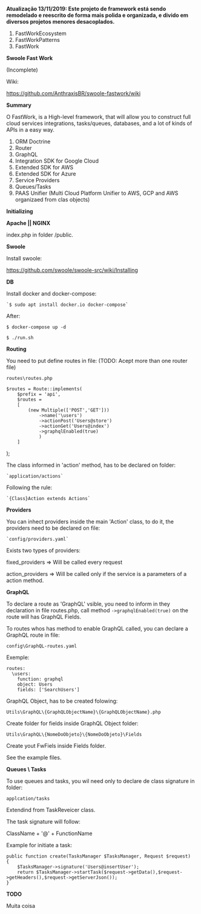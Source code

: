
****Atualização 13/11/2019: Este projeto de framework está sendo remodelado e reescrito de forma mais polida e organizada, e divido em diversos projetos menores desacoplados.****

1. FastWorkEcosystem
2. FastWorkPatterns
3. FastWork


**Swoole Fast Work**

(Incomplete)

Wiki: 

https://github.com/AnthraxisBR/swoole-fastwork/wiki


**Summary**

O FastWork, is a High-level framework, that will allow you to construct full cloud services integrations, tasks/queues, databases, and a lot of kinds of APIs in a easy way.


 1. ORM Doctrine
 2. Router
 3. GraphQL
 4. Integration SDK for Google Cloud
 5. Extended SDK for AWS 
 6. Extended SDK for Azure
 7. Service Providers
 8. Queues/Tasks
 9. PAAS Unifier (Multi Cloud Platform Unifier to AWS, GCP and AWS organizaed from clas objects)
  

**Initializing**

**Apache || NGINX**

index.php in folder /public.

**Swoole**

Install swoole:

https://github.com/swoole/swoole-src/wiki/Installing

**DB**

Install docker and docker-compose:

    `$ sudo apt install docker.io docker-compose`

After: 

   `$ docker-compose up -d`

   `$ ./run.sh`

**Routing**

You need to put define routes in file: (TODO: Acept more than one router file)

  `routes\routes.php`
  
    $routes = Route::implements(
        $prefix = 'api',
        $routes =
        [
            (new Multiple(['POST','GET']))
                ->name('\users')
                ->actionPost('Users@store')
                ->actionGet('Users@index')
                ->graphqlEnabled(true)
                )
        ]
   );
 
The class informed in 'action' method, has to be declared on folder:

    `application/actions`
    
Following the rule:

    `{Class}Action extends Actions`
      
**Providers**

You can inhect providers inside the main 'Action' class, to do it, the providers need to be declared on file:

    `config/providers.yaml`

Exists two types of providers:

fixed_providers => Will be called every request

action_providers => Will be called only if the service is a parameters of a action method.

**GraphQL**

To declare a route as 'GraphQL' vsible, you need to inform in they declaration in file routes.php, call method `->graphqlEnabled(true)` on the route will has GraphQL Fields.

To routes whos has method to enable GraphQL called, you can declare a GraphQL route in file:

  `config\GraphQL-routes.yaml`

Exemple:

    routes:
      \users:
        function: graphql
        object: Users
        fields: ['SearchUsers']


GraphQL Object, has to be created folowing:

  `Utils\GraphQL\{GraphQLObjectName}\{GraphQLObjectName}.php`  


Create folder for fields inside GraphQL Object folder:


  `Utils\GraphQL\{NomeDoObjeto}\{NomeDoObjeto}\Fields`
  
 
 Create yout FwFiels inside Fields folder.

See the example files. 

**Queues \ Tasks**


To use queues and tasks, you wil need only to declare de class signature in folder:

 `applcation/tasks`
 
Extendind from TaskReveicer class.

The task signature will follow:

ClassName + '@' + FunctionName

Example for initiate a task:


    public function create(TasksManager $TasksManager, Request $request)
    {
        $TasksManager->signature('Users@insertUser');
        return $TasksManager->startTask($request->getData(),$request->getHeaders(),$request->getServerJson());
    }


**TODO**

Muita coisa






